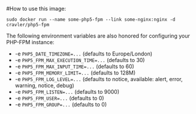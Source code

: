 #How to use this image:

    sudo docker run --name some-php5-fpm --link some-nginx:nginx -d cravler/php5-fpm

The following environment variables are also honored for configuring your PHP-FPM instance:

- -e `PHP5_DATE_TIMEZONE=...` (defaults to Europe/London)
- -e `PHP5_FPM_MAX_EXECUTION_TIME=...` (defaults to 30)
- -e `PHP5_FPM_MAX_INPUT_TIME=...` (defaults to 60)
- -e `PHP5_FPM_MEMORY_LIMIT=...` (defaults to 128M)
- -e `PHP5_FPM_LOG_LEVEL=...` (defaults to notice, available: alert, error, warning, notice, debug)
- -e `PHP5_FPM_LISTEN=...` (defaults to 9000)
- -e `PHP5_FPM_USER=...` (defaults to 0)
- -e `PHP5_FPM_GROUP=...` (defaults to 0)

